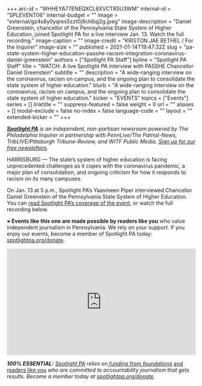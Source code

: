 +++
arc-id = "WHHEYA77ENEQXCL6XVCTR5U3WM"
internal-id = "SPLEVENT06"
internal-budget = ""
image = "external/gz4s8y0yqres5zzt0j8ch6qj2g.jpeg"
image-description = "Daniel Greenstein, chancellor of the Pennsylvania State System of Higher Education, joined Spotlight PA for a live interview Jan. 13. Watch the full recording."
image-caption = ""
image-credit = "KRISTON JAE BETHEL / For the Inquirer"
image-size = ""
published = 2021-01-14T19:47:32Z
slug = "pa-state-system-higher-education-passhe-racism-integration-coronavirus-daniel-greenstein"
authors = ["Spotlight PA Staff"]
byline = "Spotlight PA Staff"
title = "WATCH: A live Spotlight PA interview with PASSHE Chancellor Daniel Greenstein"
subtitle = ""
description = "A wide-ranging interview on the coronavirus, racism on campus, and the ongoing plan to consolidate the state system of higher education."
blurb = "A wide-ranging interview on the coronavirus, racism on campus, and the ongoing plan to consolidate the state system of higher education."
kicker = "EVENTS"
topics = ["Events"]
series = []
linktitle = ""
suppress-featured = false
weight = 0
url = ""
aliases = []
modal-exclude = false
no-index = false
language-code = ""
layout = ""
extended-kicker = ""
+++

<a href="https://www.spotlightpa.org/"><i><b>Spotlight PA</b></i></a><i> is an independent, non-partisan newsroom powered by The Philadelphia Inquirer in partnership with PennLive/The Patriot-News, TribLIVE/Pittsburgh Tribune-Review, and WITF Public Media. </i><a href="https://www.spotlightpa.org/newsletters"><i>Sign up for our free newsletters</i></a><i>.</i>

HARRISBURG — The state’s system of higher education is facing unprecedented challenges as it copes with the coronavirus pandemic, a major plan of consolidation, and ongoing criticism for how it responds to racism on its many campuses.

On Jan. 13 at 5 p.m., Spotlight PA’s Yaasmeen Piper interviewed Chancellor Daniel Greenstein of the Pennsylvania State System of Higher Education. You can <a href="https://www.spotlightpa.org/news/2021/01/passhe-coronavirus-chancellor-daniel-greenstein-racism-higher-education-college-campus-integration/" target=_blank>read Spotlight PA’s coverage of the event</a>, or watch the full recording below.

<b>» Events like this one are made possible by readers like you</b> who value independent journalism in Pennsylvania. We rely on your support. If you enjoy our events, become a member of Spotlight PA today: <a href="http://checkout.fundjournalism.org/memberform?org_id=spotlightpa&campaign=7015G0000003ZrjQAE">spotlightpa.org/donate</a>.

<div style="padding:56.25% 0 0 0;position:relative;"><iframe src="https://player.vimeo.com/video/500574316?color=ffcb05&title=0&byline=0" style="position:absolute;top:0;left:0;width:100%;height:100%;" frameborder="0" allow="autoplay; fullscreen; picture-in-picture" allowfullscreen></iframe></div><script src="https://player.vimeo.com/api/player.js"></script>

<i><b>100% ESSENTIAL:</b></i><i> </i><a href="https://www.spotlightpa.org/"><i>Spotlight PA</i></a><i> relies on</i><a href="https://www.spotlightpa.org/support"><i> funding from foundations</i></a><i> </i><a href="https://www.spotlightpa.org/support">and readers like you</a><i> who are committed to accountability journalism that gets results. Become a member today at </i><a href="http://checkout.fundjournalism.org/memberform?org_id=spotlightpa&campaign=701f4000000TVuIAAW"><i>spotlightpa.org/donate</i></a><i>.</i>

